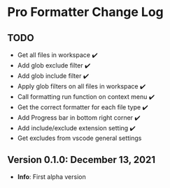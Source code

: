 # Pro Formatter Change Log

## TODO

- Get all files in workspace ✔️
- Add glob exclude filter ✔️
- Add glob include filter ✔️
- Apply glob filters on all files in workspace ✔️
- Call formatting run function on context menu ✔️
- Get the correct formatter for each file type ✔️
- Add Progress bar in bottom right corner ✔️
- Add include/exclude extension setting ✔️
- Get excludes from vscode general settings

## Version 0.1.0: December 13, 2021

- **Info**: First alpha version
